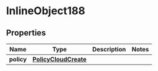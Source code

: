 

# InlineObject188

## Properties

Name | Type | Description | Notes
------------ | ------------- | ------------- | -------------
**policy** | [**PolicyCloudCreate**](PolicyCloudCreate.md) |  | 



